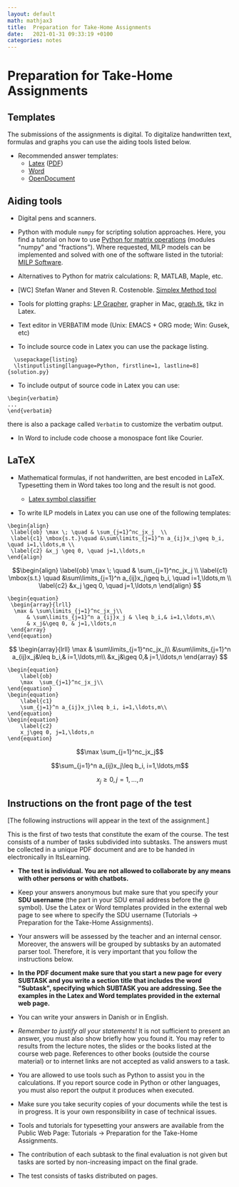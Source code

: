 ```yaml
---
layout: default
math: mathjax3
title:  Preparation for Take-Home Assignments 
date:   2021-01-31 09:33:19 +0100
categories: notes
---
```


# Preparation for Take-Home Assignments


## Templates
 
The submissions of the assignments is digital. To digitalize handwritten text,
formulas and graphs you can use the aiding tools listed below.

-   Recommended answer templates: 
    - [Latex](/assets/Templates/template_answers.tex) ([PDF](/assets/Templates/template_answers.pdf))
    - [Word](/assets/Templates/Template_Wordformat.docx) 
    - [OpenDocument](/assets/Templates/Template_Writerformat.odt)

## Aiding tools

-   Digital pens and scanners.

-   Python with module `numpy` for scripting solution approaches. Here, you find a
    tutorial on how to use [Python for matrix
    operations](https://github.com/DM871/dm871.github.io/blob/main/notebooks/Tutorial4Exam.ipynb)
    (modules "numpy" and "fractions"). Where requested, MILP models can be
    implemented and solved with one of the software listed in the tutorial: [MILP Software](/assets/tutorials/software.html).  

-   Alternatives to Python for matrix calculations: R, MATLAB,
    Maple, etc.

-   [WC] Stefan Waner and Steven R. Costenoble. [Simplex Method tool](https://www.zweigmedia.com/simplex/simplex.php?lang=en)

-   Tools for plotting graphs: [LP
    Grapher](https://www.zweigmedia.com/utilities/lpg/index.html?lang=en),
    grapher in Mac, [graph.tk](http://graph.tk), tikz in Latex.

-   Text editor in VERBATIM mode (Unix: EMACS + ORG mode; Win:
    Gusek, etc)

-  To include source code in Latex you can use the package listing.
```  
  \usepackage{listing}
  \lstinputlisting[language=Python, firstline=1, lastline=8]{solution.py}
```

- To include output of source code in Latex you can use:
```
\begin{verbatim}
...
\end{verbatim}
```
there is also a package called `Verbatim` to customize the verbatim output.

- In Word to include code choose a monospace font like Courier.

## LaTeX

-   Mathematical formulas, if not handwritten, are best encoded
    in LaTeX. Typesetting them in Word takes too long and the result is not good.

    -   [Latex symbol classifier](http://detexify.kirelabs.org/classify.html)

<!-- [Syntax Highlight Code In Word Documents](http://www.planetb.ca/syntax-highlight-word) -->

-   To write ILP models in Latex you can use one of the following
    templates:

```
\begin{align}
 \label{ob} \max \; \quad & \sum_{j=1}^nc_jx_j  \\
 \label{c1} \mbox{s.t.}\quad &\sum\limits_{j=1}^n a_{ij}x_j\geq b_i, \quad i=1,\ldots,m \\
 \label{c2} &x_j \geq 0, \quad j=1,\ldots,n   
\end{align}
```

$$\begin{align}
   \label{ob} \max \; \quad & \sum_{j=1}^nc_jx_j  \\
   \label{c1} \mbox{s.t.} \quad &\sum\limits_{j=1}^n a_{ij}x_j\geq b_i, \quad i=1,\ldots,m \\
   \label{c2} &x_j \geq 0, \quad j=1,\ldots,n   
\end{align}
$$



```
\begin{equation}
 \begin{array}{lrll}
  \max & \sum\limits_{j=1}^nc_jx_j\\
      & \sum\limits_{j=1}^n a_{ij}x_j & \leq b_i,& i=1,\ldots,m\\
      & x_j&\geq 0, & j=1,\ldots,n
 \end{array}
\end{equation}
```

$$
\begin{array}{lrll}
    \max & \sum\limits_{j=1}^nc_jx_j\\
    &\sum\limits_{j=1}^n a_{ij}x_j&\leq b_i,& i=1,\ldots,m\\
    &x_j&\geq 0,& j=1,\ldots,n
\end{array}
$$


```
\begin{equation}
    \label{ob}
    \max  \sum_{j=1}^nc_jx_j\\
\end{equation}
\begin{equation}
    \label{c1}
    \sum_{j=1}^n a_{ij}x_j\leq b_i, i=1,\ldots,m\\
\end{equation}
\begin{equation}
    \label{c2}
    x_j\geq 0, j=1,\ldots,n
\end{equation}
```

$$\max  \sum_{j=1}^nc_jx_j$$

$$\sum_{j=1}^n a_{ij}x_j\leq b_i, i=1,\ldots,m$$

$$x_j\geq 0, j=1,\ldots,n$$

## Instructions on the front page of the test

[The following instructions will appear in the text of the assignment.]


This is the first of two tests that constitute the exam of the course.
The test consists of a number of tasks subdivided into subtasks. The
answers must be collected in a unique PDF document and are to be handed
in electronically in ItsLearning.

-   **The test is individual. You are not allowed to collaborate by any
    means with other persons or with chatbots.**

-   Keep your answers anonymous but make sure that you specify your
    **SDU username** (the part in your SDU email address before the @
    symbol). Use the Latex or Word templates provided in the external
    web page to see where to specify the SDU username (Tutorials
    $\rightarrow$ Preparation for the Take-Home Assignments).

-   Your answers will be assessed by the teacher and an internal censor.
    Moreover, the answers will be grouped by subtasks by an automated
    parser tool. Therefore, it is very important that you follow the
    instructions below.

-   **In the PDF document make sure that you start a new page for every
    SUBTASK and you write a section title that includes the word
    "Subtask", specifying which SUBTASK you are addressing. See the
    examples in the Latex and Word templates provided in the external
    web page.**

-   You can write your answers in Danish or in English.

-   *Remember to justify all your statements!* It is not sufficient to
    present an answer, you must also show briefly how you found it. You
    may refer to results from the lecture notes, the slides or the books
    listed at the course web page. References to other books (outside
    the course material) or to internet links are not accepted as valid
    answers to a task.

-   You are allowed to use tools such as Python to assist you in the
    calculations. If you report source code in Python or other
    languages, you must also report the output it produces when
    executed.

-   Make sure you take security copies of your documents while the test
    is in progress. It is your own responsibility in case of technical
    issues.

-   Tools and tutorials for typesetting your answers are available from
    the Public Web Page: Tutorials $\rightarrow$ Preparation for the
    Take-Home Assignments.

-   The contribution of each subtask to the final evaluation is not
    given but tasks are sorted by non-increasing impact on the final
    grade.

-   The test consists of tasks distributed on pages.


